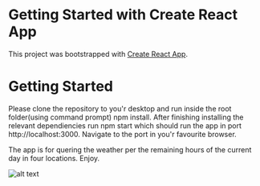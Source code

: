# Getting Started with Create React App

This project was bootstrapped with [Create React App](https://github.com/facebook/create-react-app).

# Getting Started 

Please clone the repository to you'r desktop and run inside the root folder(using command prompt) npm install. After finishing installing the relevant dependiencies run npm start which should run the app in port http://localhost:3000. Navigate to the port in you'r favourite browser.

The app is for quering the weather per the remaining hours of the current day in four locations. Enjoy.



![alt text](https://res.cloudinary.com/dyloyoawh/image/upload/v1616601021/Screen_Shot_2021-03-24_at_17.44.11_dutnvf.png)


